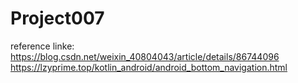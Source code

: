 # Project007

reference linke:
https://blog.csdn.net/weixin_40804043/article/details/86744096
https://lzyprime.top/kotlin_android/android_bottom_navigation.html
